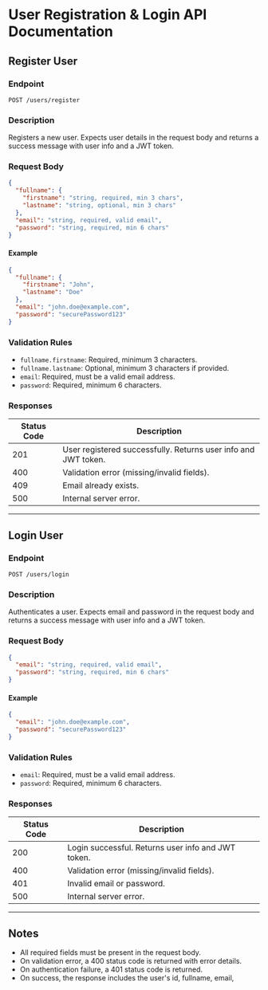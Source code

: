 # User Registration & Login API Documentation

## Register User

### Endpoint

```
POST /users/register
```

### Description

Registers a new user. Expects user details in the request body and returns a success message with user info and a JWT token.

### Request Body

```json
{
  "fullname": {
    "firstname": "string, required, min 3 chars",
    "lastname": "string, optional, min 3 chars"
  },
  "email": "string, required, valid email",
  "password": "string, required, min 6 chars"
}
```

#### Example

```json
{
  "fullname": {
    "firstname": "John",
    "lastname": "Doe"
  },
  "email": "john.doe@example.com",
  "password": "securePassword123"
}
```

### Validation Rules

- `fullname.firstname`: Required, minimum 3 characters.
- `fullname.lastname`: Optional, minimum 3 characters if provided.
- `email`: Required, must be a valid email address.
- `password`: Required, minimum 6 characters.

### Responses

| Status Code | Description                                 |
|-------------|---------------------------------------------|
| 201         | User registered successfully. Returns user info and JWT token. |
| 400         | Validation error (missing/invalid fields).  |
| 409         | Email already exists.                       |
| 500         | Internal server error.                      |

---

## Login User

### Endpoint

```
POST /users/login
```

### Description

Authenticates a user. Expects email and password in the request body and returns a success message with user info and a JWT token.

### Request Body

```json
{
  "email": "string, required, valid email",
  "password": "string, required, min 6 chars"
}
```

#### Example

```json
{
  "email": "john.doe@example.com",
  "password": "securePassword123"
}
```

### Validation Rules

- `email`: Required, must be a valid email address.
- `password`: Required, minimum 6 characters.

### Responses

| Status Code | Description                                 |
|-------------|---------------------------------------------|
| 200         | Login successful. Returns user info and JWT token. |
| 400         | Validation error (missing/invalid fields).  |
| 401         | Invalid email or password.                  |
| 500         | Internal server error.                      |

---

## Notes

- All required fields must be present in the request body.
- On validation error, a 400 status code is returned with error details.
- On authentication failure, a 401 status code is returned.
- On success, the response includes the user's id, fullname, email,